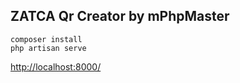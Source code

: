 ## ZATCA Qr Creator by mPhpMaster

```shell
composer install
php artisan serve
```

[http://localhost:8000/](http://localhost:8000)